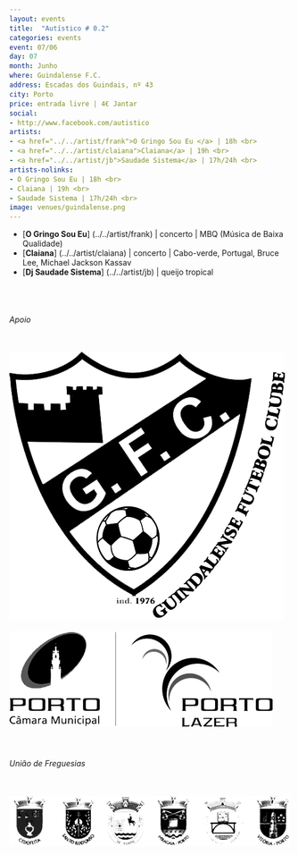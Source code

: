 ```yaml
---
layout: events
title:  "Autístico # 0.2"
categories: events
event: 07/06
day: 07
month: Junho
where: Guindalense F.C.
address: Escadas dos Guindais, nº 43
city: Porto
price: entrada livre | 4€ Jantar
social:
- http://www.facebook.com/autistico
artists:
- <a href="../../artist/frank">O Gringo Sou Eu </a> | 18h <br>
- <a href="../../artist/claiana">Claiana</a> | 19h <br>
- <a href="../../artist/jb">Saudade Sistema</a> | 17h/24h <br>
artists-nolinks:
- O Gringo Sou Eu | 18h <br>
- Claiana | 19h <br>
- Saudade Sistema | 17h/24h <br>
image: venues/guindalense.png
---
```


- [<strong>O Gringo Sou Eu</strong>] (../../artist/frank) | concerto | MBQ (Música de Baixa Qualidade)
- [<strong>Claiana</strong>] (../../artist/claiana) | concerto | Cabo-verde, Portugal, Bruce Lee, Michael Jackson Kassav
- [<strong>Dj Saudade Sistema</strong>] (../../artist/jb) | queijo tropical

<br />
<br />

###### Apoio
<div class="row">
<div class="col-lg-2 col-md-3 col-sm-4 col-xs-3">
<br />
<img src="/assets/images/logos/gfc.png" class="img-responsive">
</div>
<div class="col-lg-4 col-md-5 col-sm-7 col-xs-6">
<br />
<img src="/assets/images/logos/cmp.png" class="img-responsive">
</div>
</div>

<br />
<br />

###### União de Freguesias
<div class="row">
<div class="col-lg-8 col-md-9 col-sm-12">
<br />
<img src="/assets/images/logos/uniao.png" class="img-responsive">
</div>
</div>





